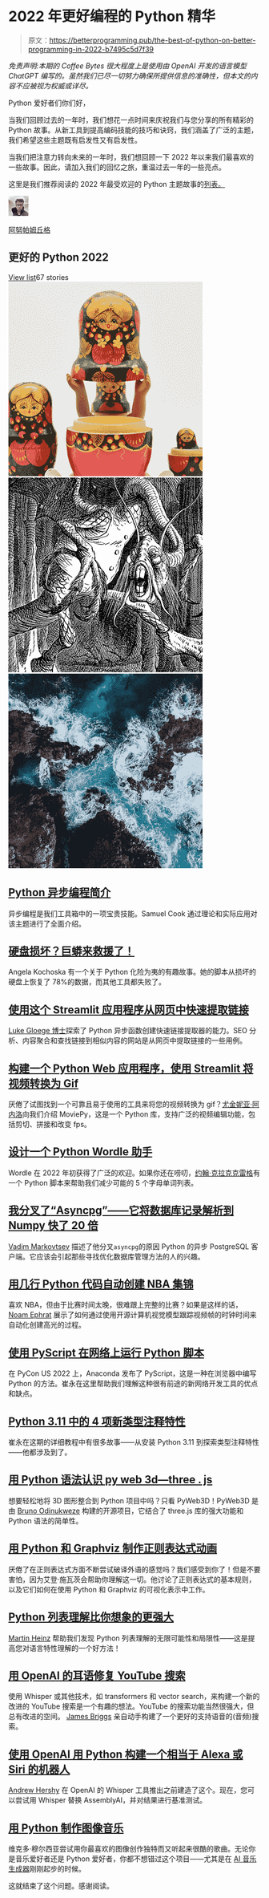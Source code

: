 # 2022 年更好编程的 Python 精华

> 原文：<https://betterprogramming.pub/the-best-of-python-on-better-programming-in-2022-b7495c5d7f39>

*免责声明:本期的 Coffee Bytes 很大程度上是使用由 OpenAI 开发的语言模型 ChatGPT 编写的。虽然我们已尽一切努力确保所提供信息的准确性，但本文的内容不应被视为权威或详尽。*

Python 爱好者们你们好，

当我们回顾过去的一年时，我们想花一点时间来庆祝我们与您分享的所有精彩的 Python 故事。从新工具到提高编码技能的技巧和诀窍，我们涵盖了广泛的主题，我们希望这些主题既有启发性又有启发性。

当我们把注意力转向未来的一年时，我们想回顾一下 2022 年以来我们最喜欢的一些故事。因此，请加入我们的回忆之旅，重温过去一年的一些亮点。

这里是我们推荐阅读的 2022 年最受欢迎的 Python 主题故事的[列表。](https://anupamchugh.medium.com/list/9ae200065eae)

![Anupam Chugh](img/f27e6fed7b3169f85012cacd8e6ea4fe.png)

[阿努帕姆丘格](https://anupamchugh.medium.com/?source=post_page-----b7495c5d7f39--------------------------------)

## 更好的 Python 2022

[View list](https://anupamchugh.medium.com/list/better-python-2022-9ae200065eae?source=post_page-----b7495c5d7f39--------------------------------)67 stories![](img/fc576fa4347f0cb3c13dca86d635e8e3.png)![The Jabberwock, as illustrated by John Tenniel, 1871](img/5ef533895ab0ccc99617510a3b6ebaee.png)![](img/edd487bffe826f49f9645cd28f812553.png)

## [Python 异步编程简介](/an-intro-to-asynchronous-programming-in-python-3-7cfa9173234)

异步编程是我们工具箱中的一项宝贵技能。Samuel Cook 通过理论和实际应用对该主题进行了全面介绍。

## [硬盘损坏？巨蟒来救援了！](/corrupted-hard-drive-python-to-the-rescue-6feb2a9e0422)

Angela Kochoska 有一个关于 Python 化险为夷的有趣故事。她的脚本从损坏的硬盘上恢复了 78%的数据，而其他工具都失败了。

## [使用这个 Streamlit 应用程序从网页中快速提取链接](/quickly-extract-links-from-a-webpage-with-this-streamlit-app-fcb5a548c58)

[Luke Gloege 博士](https://medium.com/u/780866762df?source=post_page-----b7495c5d7f39--------------------------------)探索了 Python 异步函数创建快速链接提取器的能力。SEO 分析、内容聚合和查找链接到相似内容的网站是从网页中提取链接的一些用例。

## [构建一个 Python Web 应用程序，使用 Streamlit 将视频转换为 Gif](/building-a-web-application-to-convert-a-video-to-a-gif-using-streamlit-2ab3b377eac1)

厌倦了试图找到一个可靠且易于使用的工具来将您的视频转换为 gif？[尤金妮亚·阿内洛](https://medium.com/u/86fdc517c278?source=post_page-----b7495c5d7f39--------------------------------)向我们介绍 MoviePy，这是一个 Python 库，支持广泛的视频编辑功能，包括剪切、拼接和改变 fps。

## [设计一个 Python Wordle 助手](/python-wordle-helper-b81aa05680aa)

Wordle 在 2022 年初获得了广泛的欢迎。如果你还在唠叨，[约翰·克拉克克雷格](https://medium.com/u/667cfc1401ea?source=post_page-----b7495c5d7f39--------------------------------)有一个 Python 脚本来帮助我们减少可能的 5 个字母单词列表。

## [我分叉了“Asyncpg”——它将数据库记录解析到 Numpy 快了 20 倍](/i-forked-asyncpg-and-it-parses-database-records-to-numpy-20x-faster-e71024a84bff)

[Vadim Markovtsev](https://medium.com/u/9114102f2482?source=post_page-----b7495c5d7f39--------------------------------) 描述了他分叉`asyncpg`的原因 Python 的异步 PostgreSQL 客户端。它应该会引起那些寻找优化数据库管理方法的人的兴趣。

## [用几行 Python 代码自动创建 NBA 集锦](/automatically-creating-nba-highlights-in-5-minutes-7f90bfedd775)

喜欢 NBA，但由于比赛时间太晚，很难跟上完整的比赛？如果是这样的话， [Noam Ephrat](https://medium.com/u/ef89ab3f04db?source=post_page-----b7495c5d7f39--------------------------------) 展示了如何通过使用开源计算机视觉模型跟踪视频帧的时钟时间来自动化创建高光的过程。

## [使用 PyScript 在网络上运行 Python 脚本](/running-python-script-on-the-web-using-pyscript-the-next-big-thing-8ace9543d75)

在 PyCon US 2022 上，Anaconda 发布了 PyScript，这是一种在浏览器中编写 Python 的方法。崔永在这里帮助我们理解这种很有前途的新网络开发工具的优点和缺点。

## [Python 3.11 中的 4 项新类型注释特性](/4-new-type-annotation-features-in-python-3-11-84e7ec277c29)

崔永在这期的详细教程中有很多故事——从安装 Python 3.11 到探索类型注释特性——他都涉及到了。

## [用 Python 语法认识 py web 3d—three . js](/three-js-with-python-syntax-pyweb3d-2152bed1a43d)

想要轻松地将 3D 图形整合到 Python 项目中吗？只看 PyWeb3D！PyWeb3D 是由 [Bruno Odinukweze](https://medium.com/u/9055f33b18ea?source=post_page-----b7495c5d7f39--------------------------------) 构建的开源项目，它结合了 three.js 库的强大功能和 Python 语法的简单性。

## [用 Python 和 Graphviz 制作正则表达式动画](/animating-regular-expressions-with-python-and-graphviz-e0df447b827a)

厌倦了在正则表达式方面不断尝试破译外语的感觉吗？我们感受到你了！但是不要害怕，因为艾登·施瓦茨会帮助你理解这一切。他讨论了正则表达式的基本规则，以及它们如何在使用 Python 和 Graphviz 的可视化表示中工作。

## [Python 列表理解比你想象的更强大](/python-list-comprehensions-are-more-powerful-than-you-might-think-3363a90e5bb0)

[Martin Heinz](https://medium.com/u/4cbd6b36e62a?source=post_page-----b7495c5d7f39--------------------------------) 帮助我们发现 Python 列表理解的无限可能性和局限性——这是提高您对语言特性理解的一个好方法！

## [用 OpenAI 的耳语修复 YouTube 搜索](/fixing-youtube-search-with-openais-whisper-90bb569073cf)

使用 Whisper 或其他技术，如 transformers 和 vector search，来构建一个新的改进的 YouTube 搜索是一个有趣的想法。YouTube 的搜索功能当然很强大，但总有改进的空间。 [James Briggs](https://medium.com/u/b9d77a4ca1d1?source=post_page-----b7495c5d7f39--------------------------------) 亲自动手构建了一个更好的支持语音的(音频)搜索。

## [使用 OpenAI 用 Python 构建一个相当于 Alexa 或 Siri 的机器人](/building-an-alexa-or-siri-equivalent-bot-in-python-ea07ed001445)

[Andrew Hershy](https://medium.com/u/f2b7b4b5294a?source=post_page-----b7495c5d7f39--------------------------------) 在 OpenAI 的 Whisper 工具推出之前建造了这个。现在，您可以尝试用 Whisper 替换 AssemblyAI，并对结果进行基准测试。

## [用 Python 制作图像音乐](/making-music-from-images-with-python-81db627fd549)

维克多·穆尔西亚尝试用你最喜欢的图像创作独特而又听起来很酷的歌曲。无论你是音乐爱好者还是 Python 爱好者，你都不想错过这个项目——尤其是在 [AI 音乐生成器](https://www.riffusion.com/about)刚刚起步的时候。

这就结束了这个问题。感谢阅读。
